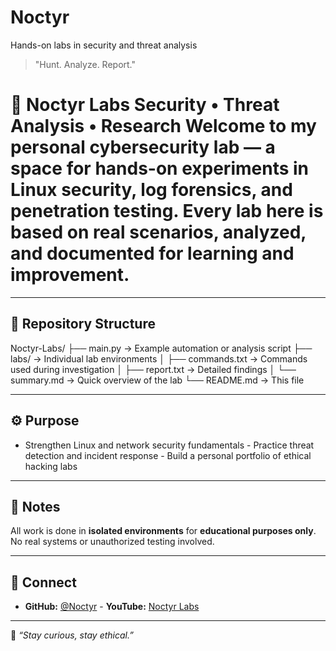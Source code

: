 # Noctyr
Hands-on labs in security and threat analysis

> "Hunt. Analyze. Report."


# 🧠 Noctyr Labs Security • Threat Analysis • Research Welcome to my personal cybersecurity lab — a space for hands-on experiments in **Linux security**, **log forensics**, and **penetration testing**. Every lab here is based on real scenarios, analyzed, and documented for learning and improvement.

---

## 📂 Repository Structure 

Noctyr-Labs/ ├── main.py → Example automation or analysis script
├── labs/ → Individual lab environments
│ ├── commands.txt → Commands used during investigation
│ ├── report.txt → Detailed findings
│ └── summary.md → Quick overview of the lab
└── README.md → This file

---

## ⚙️ Purpose
- Strengthen Linux and network security fundamentals - Practice threat detection and incident response - Build a personal portfolio of ethical hacking labs

---

## 🧩 Notes
All work is done in **isolated environments** for **educational purposes only**. No real systems or unauthorized testing involved.

---

## 📡 Connect
- **GitHub:** [@Noctyr](https://github.com/Noctyr) - **YouTube:** [Noctyr Labs](https://youtube.com/@noctyrsecurity)

---

🩵 *“Stay curious, stay ethical.”*
